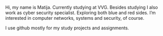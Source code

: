 Hi, my name is Matija. Currently studying at VVG. Besides studying I also work as cyber security specialist. Exploring both blue and red sides. I’m interested in computer networks, systems and security, of course.

I use github mostly for my study projects and assignments.




<!---
mvlainic/mvlainic is a ✨ special ✨ repository because its `README.md` (this file) appears on your GitHub profile.
You can click the Preview link to take a look at your changes.
--->

